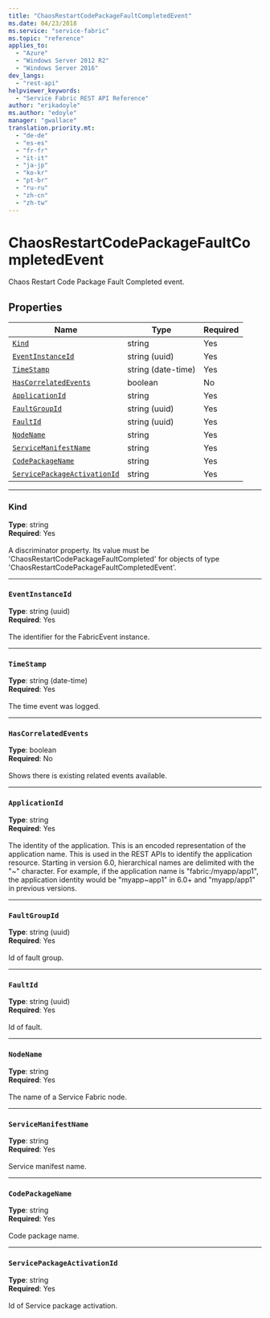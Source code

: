 ```yaml
---
title: "ChaosRestartCodePackageFaultCompletedEvent"
ms.date: 04/23/2018
ms.service: "service-fabric"
ms.topic: "reference"
applies_to: 
  - "Azure"
  - "Windows Server 2012 R2"
  - "Windows Server 2016"
dev_langs: 
  - "rest-api"
helpviewer_keywords: 
  - "Service Fabric REST API Reference"
author: "erikadoyle"
ms.author: "edoyle"
manager: "gwallace"
translation.priority.mt: 
  - "de-de"
  - "es-es"
  - "fr-fr"
  - "it-it"
  - "ja-jp"
  - "ko-kr"
  - "pt-br"
  - "ru-ru"
  - "zh-cn"
  - "zh-tw"
---
```

# ChaosRestartCodePackageFaultCompletedEvent

Chaos Restart Code Package Fault Completed event.

## Properties
| Name | Type | Required |
| --- | --- | --- |
| [`Kind`](#kind) | string | Yes |
| [`EventInstanceId`](#eventinstanceid) | string (uuid) | Yes |
| [`TimeStamp`](#timestamp) | string (date-time) | Yes |
| [`HasCorrelatedEvents`](#hascorrelatedevents) | boolean | No |
| [`ApplicationId`](#applicationid) | string | Yes |
| [`FaultGroupId`](#faultgroupid) | string (uuid) | Yes |
| [`FaultId`](#faultid) | string (uuid) | Yes |
| [`NodeName`](#nodename) | string | Yes |
| [`ServiceManifestName`](#servicemanifestname) | string | Yes |
| [`CodePackageName`](#codepackagename) | string | Yes |
| [`ServicePackageActivationId`](#servicepackageactivationid) | string | Yes |

____
### Kind
__Type__: string <br/>
__Required__: Yes <br/>
<br/>
A discriminator property. Its value must be 'ChaosRestartCodePackageFaultCompleted' for objects of type 'ChaosRestartCodePackageFaultCompletedEvent'.

____
### `EventInstanceId`
__Type__: string (uuid) <br/>
__Required__: Yes<br/>
<br/>
The identifier for the FabricEvent instance.

____
### `TimeStamp`
__Type__: string (date-time) <br/>
__Required__: Yes<br/>
<br/>
The time event was logged.

____
### `HasCorrelatedEvents`
__Type__: boolean <br/>
__Required__: No<br/>
<br/>
Shows there is existing related events available.

____
### `ApplicationId`
__Type__: string <br/>
__Required__: Yes<br/>
<br/>
The identity of the application. This is an encoded representation of the application name. This is used in the REST APIs to identify the application resource.
Starting in version 6.0, hierarchical names are delimited with the "\~" character. For example, if the application name is "fabric:/myapp/app1",
the application identity would be "myapp\~app1" in 6.0+ and "myapp/app1" in previous versions.


____
### `FaultGroupId`
__Type__: string (uuid) <br/>
__Required__: Yes<br/>
<br/>
Id of fault group.

____
### `FaultId`
__Type__: string (uuid) <br/>
__Required__: Yes<br/>
<br/>
Id of fault.

____
### `NodeName`
__Type__: string <br/>
__Required__: Yes<br/>
<br/>
The name of a Service Fabric node.

____
### `ServiceManifestName`
__Type__: string <br/>
__Required__: Yes<br/>
<br/>
Service manifest name.

____
### `CodePackageName`
__Type__: string <br/>
__Required__: Yes<br/>
<br/>
Code package name.

____
### `ServicePackageActivationId`
__Type__: string <br/>
__Required__: Yes<br/>
<br/>
Id of Service package activation.
